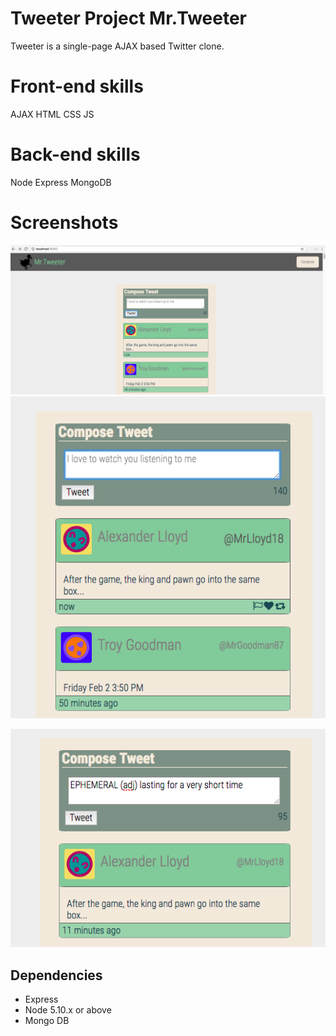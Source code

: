 # Tweeter Project Mr.Tweeter

Tweeter is a single-page AJAX based Twitter clone.

# Front-end skills
AJAX
HTML
CSS
JS

# Back-end skills
Node
Express
MongoDB

# Screenshots
!["Index page. Compose Tweet box has slide toggle connected to compose button"](https://github.com/swiftsimon/tweeter/blob/master/docs/main_page.png?raw=true )
!["Tweet-box hover state, adds icons, adds box border, highlights handle"](https://github.com/swiftsimon/tweeter/blob/master/docs/box_hover_state.png?raw=true)

!["Character count and timestamp (manipulates minutes/hours/days)"](https://github.com/swiftsimon/tweeter/blob/master/docs/count_and_timestamp.png?raw=true  )

## Dependencies

- Express
- Node 5.10.x or above
- Mongo DB

